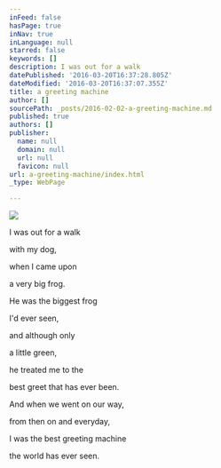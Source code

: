 ```yaml
---
inFeed: false
hasPage: true
inNav: true
inLanguage: null
starred: false
keywords: []
description: I was out for a walk
datePublished: '2016-03-20T16:37:28.805Z'
dateModified: '2016-03-20T16:37:07.355Z'
title: a greeting machine
author: []
sourcePath: _posts/2016-02-02-a-greeting-machine.md
published: true
authors: []
publisher:
  name: null
  domain: null
  url: null
  favicon: null
url: a-greeting-machine/index.html
_type: WebPage

---
```

![](https://the-grid-user-content.s3-us-west-2.amazonaws.com/1545d311-5a02-4c07-ace7-4e62dab24674.jpg)

I was out for a walk

with my dog,

when I came upon

a very big frog.

He was the biggest frog

I'd ever seen,

and although only

a little green,

he treated me to the

best greet that has ever been.

And when we went on our way,

from then on and everyday,

I was the best greeting machine

the world has ever seen.